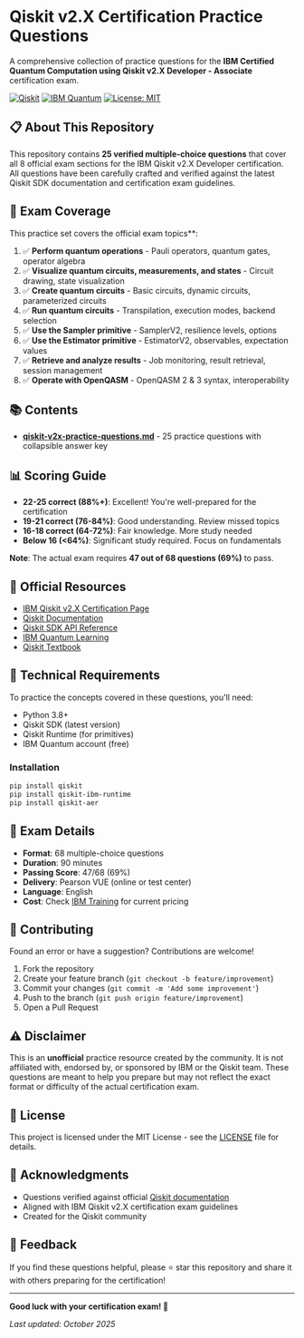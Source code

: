 # Qiskit v2.X Certification Practice Questions

A comprehensive collection of practice questions for the **IBM Certified Quantum Computation using Qiskit v2.X Developer - Associate** certification exam.

[![Qiskit](https://img.shields.io/badge/Qiskit-v2.X-6929C4?style=flat&logo=qiskit)](https://qiskit.org/)
[![IBM Quantum](https://img.shields.io/badge/IBM-Quantum-0F62FE?style=flat&logo=ibm)](https://quantum.ibm.com/)
[![License: MIT](https://img.shields.io/badge/License-MIT-yellow.svg)](https://opensource.org/licenses/MIT)

## 📋 About This Repository

This repository contains **25 verified multiple-choice questions** that cover all 8 official exam sections for the IBM Qiskit v2.X Developer certification. All questions have been carefully crafted and verified against the latest Qiskit SDK documentation and certification exam guidelines.

## 🎯 Exam Coverage

This practice set covers the official exam topics**:

1. ✅ **Perform quantum operations** - Pauli operators, quantum gates, operator algebra
2. ✅ **Visualize quantum circuits, measurements, and states** - Circuit drawing, state visualization
3. ✅ **Create quantum circuits** - Basic circuits, dynamic circuits, parameterized circuits
4. ✅ **Run quantum circuits** - Transpilation, execution modes, backend selection
5. ✅ **Use the Sampler primitive** - SamplerV2, resilience levels, options
6. ✅ **Use the Estimator primitive** - EstimatorV2, observables, expectation values
7. ✅ **Retrieve and analyze results** - Job monitoring, result retrieval, session management
8. ✅ **Operate with OpenQASM** - OpenQASM 2 & 3 syntax, interoperability

## 📚 Contents

- **[qiskit-v2x-practice-questions.md](qiskit-v2x-practice-questions.md)** - 25 practice questions with collapsible answer key

## 📊 Scoring Guide

- **22-25 correct (88%+)**: Excellent! You're well-prepared for the certification
- **19-21 correct (76-84%)**: Good understanding. Review missed topics
- **16-18 correct (64-72%)**: Fair knowledge. More study needed
- **Below 16 (<64%)**: Significant study required. Focus on fundamentals

**Note**: The actual exam requires **47 out of 68 questions (69%)** to pass.

## 📖 Official Resources

- [IBM Qiskit v2.X Certification Page](https://www.ibm.com/training/certification/ibm-certified-quantum-computation-using-qiskit-v2x-developer-associate-C9008400)
- [Qiskit Documentation](https://docs.quantum.ibm.com/)
- [Qiskit SDK API Reference](https://docs.quantum.ibm.com/api/qiskit)
- [IBM Quantum Learning](https://learning.quantum.ibm.com/)
- [Qiskit Textbook](https://github.com/Qiskit/textbook)

## 🔧 Technical Requirements

To practice the concepts covered in these questions, you'll need:

- Python 3.8+
- Qiskit SDK (latest version)
- Qiskit Runtime (for primitives)
- IBM Quantum account (free)

### Installation

```bash
pip install qiskit
pip install qiskit-ibm-runtime
pip install qiskit-aer
```

## 📝 Exam Details

- **Format**: 68 multiple-choice questions
- **Duration**: 90 minutes
- **Passing Score**: 47/68 (69%)
- **Delivery**: Pearson VUE (online or test center)
- **Language**: English
- **Cost**: Check [IBM Training](https://www.ibm.com/training/certification) for current pricing

## 🤝 Contributing

Found an error or have a suggestion? Contributions are welcome!

1. Fork the repository
2. Create your feature branch (`git checkout -b feature/improvement`)
3. Commit your changes (`git commit -m 'Add some improvement'`)
4. Push to the branch (`git push origin feature/improvement`)
5. Open a Pull Request

## ⚠️ Disclaimer

This is an **unofficial** practice resource created by the community. It is not affiliated with, endorsed by, or sponsored by IBM or the Qiskit team. These questions are meant to help you prepare but may not reflect the exact format or difficulty of the actual certification exam.

## 📄 License

This project is licensed under the MIT License - see the [LICENSE](LICENSE) file for details.

## 🌟 Acknowledgments

- Questions verified against official [Qiskit documentation](https://docs.quantum.ibm.com/)
- Aligned with IBM Qiskit v2.X certification exam guidelines
- Created for the Qiskit community

## 💬 Feedback

If you find these questions helpful, please ⭐ star this repository and share it with others preparing for the certification!

---

**Good luck with your certification exam! 🎉**

*Last updated: October 2025*
